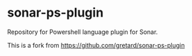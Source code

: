 # sonar-ps-plugin

Repository for Powershell language plugin for Sonar.

This is a fork from https://github.com/gretard/sonar-ps-plugin
